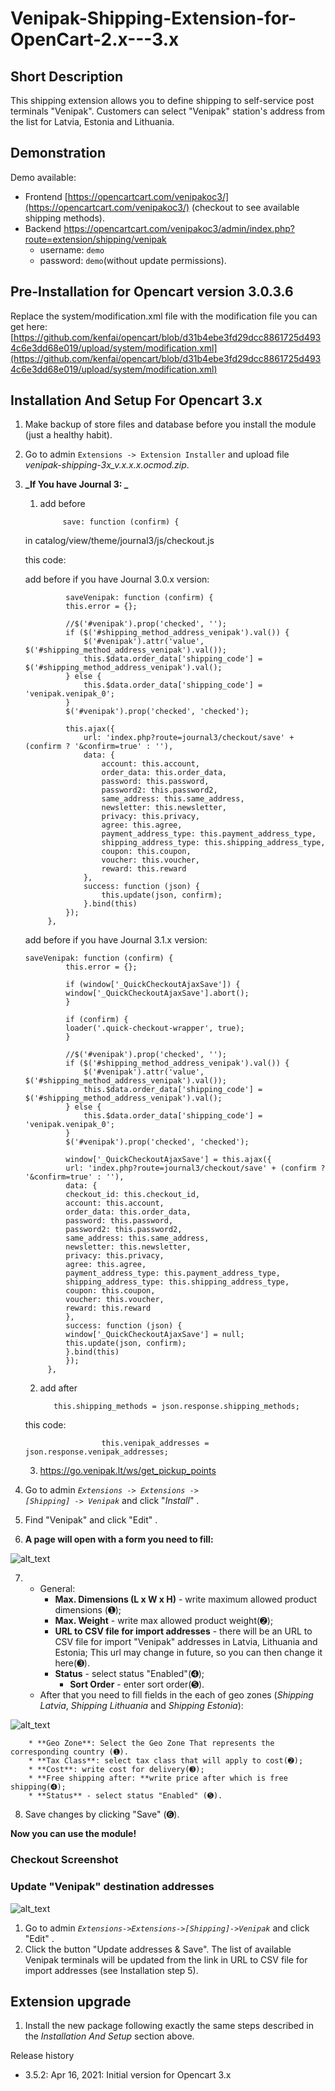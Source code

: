 # Venipak-Shipping-Extension-for-OpenCart-2.x---3.x


## Short Description

This shipping extension allows you to define shipping to self-service post terminals "Venipak". Customers can select "Venipak" station's address from the list for Latvia, Estonia and Lithuania.


## Demonstration

Demo available:



* Frontend [https://opencartcart.com/venipakoc3/](https://opencartcart.com/venipakoc3/) (checkout to see available shipping methods).
* Backend <span style="text-decoration:underline;">https://opencartcart.com/venipakoc3/admin/index.php?route=extension/shipping/venipak</span>
    * username: `demo`
    * password: `demo`(without update permissions).


## Pre-Installation for Opencart version 3.0.3.6

Replace the system/modification.xml file with the modification file you can get here: [https://github.com/kenfai/opencart/blob/d31b4ebe3fd29dcc8861725d4934c6e3dd68e019/upload/system/modification.xml](https://github.com/kenfai/opencart/blob/d31b4ebe3fd29dcc8861725d4934c6e3dd68e019/upload/system/modification.xml)


## Installation And Setup For Opencart 3.x



1. Make backup of store files and database before you install the module (just a healthy habit).
2. Go to admin `Extensions -> Extension Installer` and upload file _venipak-shipping-3x_v.x.x.x.ocmod.zip_.
3. **_If You have Journal 3: _**

    1. add before


     			save: function (confirm) {
    			


    in catalog/view/theme/journal3/js/checkout.js


    this code:


    add before if you have Journal 3.0.x version:


    			saveVenipak: function (confirm) {
				this.error = {};

				//$('#venipak').prop('checked', '');
				if ($('#shipping_method_address_venipak').val()) {
					$('#venipak').attr('value', $('#shipping_method_address_venipak').val());
					this.$data.order_data['shipping_code'] = $('#shipping_method_address_venipak').val();
				} else {
					this.$data.order_data['shipping_code'] = 'venipak.venipak_0';
				}
				$('#venipak').prop('checked', 'checked');

				this.ajax({
					url: 'index.php?route=journal3/checkout/save' + (confirm ? '&confirm=true' : ''),
					data: {
						account: this.account,
						order_data: this.order_data,
						password: this.password,
						password2: this.password2,
						same_address: this.same_address,
						newsletter: this.newsletter,
						privacy: this.privacy,
						agree: this.agree,
						payment_address_type: this.payment_address_type,
						shipping_address_type: this.shipping_address_type,
						coupon: this.coupon,
						voucher: this.voucher,
						reward: this.reward
					},
					success: function (json) {
						this.update(json, confirm);
					}.bind(this)
				});
			},

    add before if you have Journal 3.1.x version:

       saveVenipak: function (confirm) {
                this.error = {};
                
                if (window['_QuickCheckoutAjaxSave']) {
                window['_QuickCheckoutAjaxSave'].abort();
                }
                
                if (confirm) {
                loader('.quick-checkout-wrapper', true);
                }
                
				//$('#venipak').prop('checked', '');
				if ($('#shipping_method_address_venipak').val()) {
					$('#venipak').attr('value', $('#shipping_method_address_venipak').val());
					this.$data.order_data['shipping_code'] = $('#shipping_method_address_venipak').val();
				} else {
					this.$data.order_data['shipping_code'] = 'venipak.venipak_0';
				}
				$('#venipak').prop('checked', 'checked');
                
                window['_QuickCheckoutAjaxSave'] = this.ajax({
                url: 'index.php?route=journal3/checkout/save' + (confirm ? '&confirm=true' : ''),
                data: {
                checkout_id: this.checkout_id,
                account: this.account,
                order_data: this.order_data,
                password: this.password,
                password2: this.password2,
                same_address: this.same_address,
                newsletter: this.newsletter,
                privacy: this.privacy,
                agree: this.agree,
                payment_address_type: this.payment_address_type,
                shipping_address_type: this.shipping_address_type,
                coupon: this.coupon,
                voucher: this.voucher,
                reward: this.reward
                },
                success: function (json) {
                window['_QuickCheckoutAjaxSave'] = null;
                this.update(json, confirm);
                }.bind(this)
                });
            },



    2. add after 


              this.shipping_methods = json.response.shipping_methods;


    this code:


    					this.venipak_addresses = json.response.venipak_addresses;


    3. https://go.venipak.lt/ws/get_pickup_points

4. Go to admin <code><em>Extensions -> Extensions -> [Shipping] -> Venipak</em></code> and click "<em>Install</em>" .
5. Find "Venipak" and click "Edit" .
6. <strong>A page will open with a form you need to fill:</strong>

![alt_text](https://partneris.lv/image/documentation/venipak-2x-3x/venipak-nr1.png)


7. 
    * General:
        * **Max. Dimensions (L x W x H)** - write maximum allowed product dimensions (➊);
        * **Max. Weight** - write max allowed product weight(➋);
        * **URL to CSV file for import addresses** - there will be an URL to CSV file for import "Venipak" addresses in Latvia, Lithuania and Estonia; This url may change in future, so you can then change it here(➌).
        * **Status** - select status "Enabled"(➍);
            * **Sort Order** - enter sort order(➎).
    * After that you need to fill fields in the each of geo zones (_Shipping Latvia_, _Shipping Lithuania_ and _Shipping Estonia_):

![alt_text](https://partneris.lv/image/documentation/venipak-2x-3x/venipak-nr2.png)


        * **Geo Zone**: Select the Geo Zone That represents the corresponding country (➊).
        * **Tax Class**: select tax class that will apply to cost(➋);
        * **Cost**: write cost for delivery(➌);
        * **Free shipping after: **write price after which is free shipping(➍);
        * **Status** - select status "Enabled" (➎).
8. Save changes by clicking "Save" (➏).

**Now you can use the module!**


### Checkout Screenshot


### Update "Venipak" destination addresses

![alt_text](https://partneris.lv/image/documentation/venipak-2x-3x/venipak-nr3.png")


1. Go to admin <code><em>Extensions->Extensions->[Shipping]->Venipak</em></code> and click "Edit" .
2. Click the button "Update addresses & Save". The list of available Venipak terminals will be updated from the link in URL to CSV file for import addresses (see Installation step 5).


## Extension upgrade



1. Install the new package following exactly the same steps described in the _Installation And Setup_ section above.

Release history



* 3.5.2: Apr 16, 2021: Initial version for Opencart 3.x
